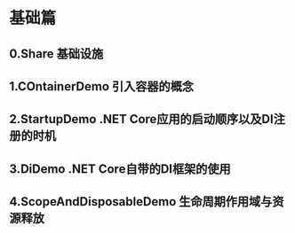 # 基础篇

## 0.Share 基础设施

## 1.COntainerDemo 引入容器的概念

## 2.StartupDemo .NET Core应用的启动顺序以及DI注册的时机

## 3.DiDemo .NET Core自带的DI框架的使用

## 4.ScopeAndDisposableDemo 生命周期作用域与资源释放 